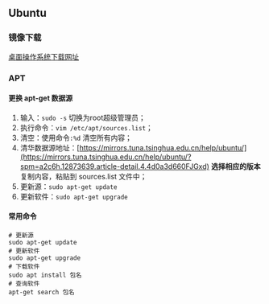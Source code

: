 ## Ubuntu

### 镜像下载

[桌面操作系统下载网址](https://ubuntu.com/download/desktop#system-requirements-OracularOriole)

### APT

#### 更换 apt-get 数据源

1.  输入：`sudo -s` 切换为root超级管理员；
2.  执行命令：`vim /etc/apt/sources.list`；
3.  清空：使用命令`:%d` 清空所有内容；
4.  清华数据源地址：[https://mirrors.tuna.tsinghua.edu.cn/help/ubuntu/](https://mirrors.tuna.tsinghua.edu.cn/help/ubuntu/?spm=a2c6h.12873639.article-detail.4.4d0a3d660FJGxd) **选择相应的版本**复制内容，粘贴到 sources.list 文件中；
5.  更新源：`sudo apt-get update`
6.  更新软件：`sudo apt-get upgrade`

#### 常用命令

```shell
# 更新源
sudo apt-get update
# 更新软件
sudo apt-get upgrade
# 下载软件
sudo apt install 包名
# 查询软件
apt-get search 包名
```

